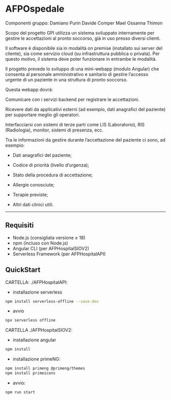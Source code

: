 # AFPOspedale


Componenti gruppo:
    Damiano Purin
    Davide Comper
    Mael Ossanna Thimon


Scopo del progetto
GPI utilizza un sistema sviluppato internamente per gestire le accettazioni al pronto soccorso, già in uso presso diversi clienti.

Il software è disponibile sia in modalità on premise (installato sui server del cliente), sia come servizio cloud (su infrastruttura pubblica o privata). Per questo motivo, il sistema deve poter funzionare in entrambe le modalità.

Il progetto prevede lo sviluppo di una mini-webapp (modulo Angular) che consenta al personale amministrativo e sanitario di gestire l’accesso urgente di un paziente in una struttura di pronto soccorso.

Questa webapp dovrà:

Comunicare con i servizi backend per registrare le accettazioni.

Ricevere dati da applicativi esterni (ad esempio, dati anagrafici del paziente) per supportare meglio gli operatori.

Interfacciarsi con sistemi di terze parti come LIS (Laboratorio), RIS (Radiologia), monitor, sistemi di presenza, ecc.

Tra le informazioni da gestire durante l’accettazione del paziente ci sono, ad esempio:

- Dati anagrafici del paziente;

- Codice di priorità (livello d’urgenza);

- Stato della procedura di accettazione;

- Allergie conosciute;

- Terapie previste;

- Altri dati clinici utili.




------------------------------------------------------------------------------------------------------------------------------------------------------------------------------------------------------------------

## Requisiti
- Node.js (consigliata versione ≥ 18)
- npm (incluso con Node.js)
- Angular CLI (per AFPHospitalSIOV2)
- Serverless Framework (per AFPHospitalAPI)

## QuickStart
CARTELLA: ./AFPHospitalAPI:
- installazione serverless
```bash
npm install serverless-offline --save-dev
```
- avvio
```bash
npx serverless offline
```
CARTELLA ./AFPHospitalSIOV2:
- installazione angular
```bash
npm install
```
- installazione primeNG:
```bash
npm install primeng @primeng/themes
npm install primeicons
```

- avvio:
```bash
npm run start 
```
